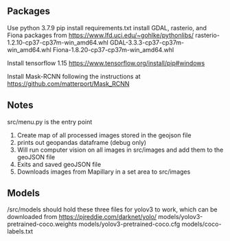 ## Packages
Use python 3.7.9
pip install requirements.txt
install GDAL, rasterio, and Fiona packages from https://www.lfd.uci.edu/~gohlke/pythonlibs/
rasterio-1.2.10-cp37-cp37m-win_amd64.whl
GDAL-3.3.3-cp37-cp37m-win_amd64.whl
Fiona-1.8.20-cp37-cp37m-win_amd64.whl

Install tensorflow 1.15
https://www.tensorflow.org/install/pip#windows

Install Mask-RCNN following the instructions at https://github.com/matterport/Mask_RCNN



## Notes
src/menu.py is the entry point

1. Create map of all processed images stored in the geojson file
2. prints out geopandas dataframe (debug only)
3. Will run computer vision on all images in src/images and add them to the geoJSON file
4. Exits and saved geoJSON file
5. Downloads images from Mapillary in a set area to src/images

## Models
/src/models should hold these three files for yolov3 to work, which can be downloaded from https://pjreddie.com/darknet/yolo/
models/yolov3-pretrained-coco.weights
models/yolov3-pretrained-coco.cfg
models/coco-labels.txt
